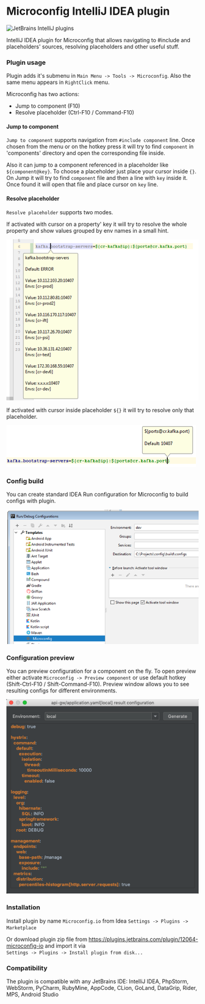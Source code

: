 # Microconfig IntelliJ IDEA plugin

![JetBrains IntelliJ plugins](https://img.shields.io/jetbrains/plugin/d/12064-microconfig-io?style=for-the-badge)


IntelliJ IDEA plugin for Microconfig that allows navigating to #include and placeholders' sources, resolving placeholders and other useful stuff.

### Plugin usage
Plugin adds it's submenu in `Main Menu -> Tools -> Microconfig`. Also the same menu appears in `RightClick` menu.

Microconfig has two actions:
- Jump to component (F10)
- Resolve placeholder (Ctrl-F10 / Command-F10)

#### Jump to component

`Jump to component` supports navigation from `#include component` line. Once chosen from the menu or on the hotkey press
it will try to find `component` in 'components' directory and open the corresponding file inside.

Also it can jump to a component referenced in a placeholder like `${component@key}`. To choose a placeholder just place your cursor inside `{}`.
On Jump it will try to find `component` file and then a line with `key` inside it. Once found it will open that file and place cursor on `key` line.

#### Resolve placeholder

`Resolve placeholder` supports two modes. 

If activated with cursor on a property' key it will try to resolve the whole property and show values grouped by env names in a small hint.

![resolve](doc/resolve.png)

If activated with cursor inside placeholder `${}` it will try to resolve only that placeholder.

![resolve-placeholder](doc/resolve-placeholder.png)

### Config build
You can create standard IDEA Run configuration for Microconfig to build configs with plugin.

![run](doc/run.png)

### Configuration preview
You can preview configuration for a component on the fly. To open preview either activate `Microconfig -> Preview component` or use default hotkey (Shift-Ctrl-F10 / Shift-Command-F10). 
Preview window allows you to see resulting configs for different environments. 
 
![preview](doc/preview.png)


### Installation
Install plugin by name `Microconfig.io` from Idea `Settings -> Plugins -> Marketplace`

Or download plugin zip file from https://plugins.jetbrains.com/plugin/12064-microconfig-io and import it via <br> `Settings -> Plugins -> Install plugin from disk...`

### Compatibility
The plugin is compatible with any JetBrains IDE: IntelliJ IDEA,  PhpStorm,  WebStorm,  PyCharm,  RubyMine,  AppCode,  CLion, GoLand,  DataGrip,  Rider, MPS,  Android Studio
